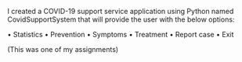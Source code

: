 I created a COVID-19 support service application using Python named CovidSupportSystem that will provide the user with the below options:

• Statistics
• Prevention
• Symptoms
• Treatment
• Report case
• Exit

(This was one of my assignments)
